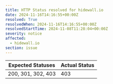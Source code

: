 ```yaml
---
title: HTTP Status resolved for hidewall.io
date: 2024-11-16T14:16:55+00:00Z
resolved: True
resolvedWhen: 2024-11-16T14:16:55+00:00Z
resolvedStartTime: 2024-11-08T11:28:04+00:00Z
severity: notice
affected:
  - hidewall.io
section: issue
---
```


| Expected Statuses | Actual Status  |
|-------------------|----------------|
| 200, 301, 302, 403 | 403 |
